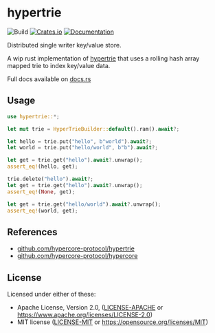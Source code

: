 hypertrie
=====================
![Build](https://github.com/mattsse/hypertrie/workflows/Continuous%20integration/badge.svg)
[![Crates.io](https://img.shields.io/crates/v/hypertrie.svg)](https://crates.io/crates/hypertrie)
[![Documentation](https://docs.rs/hypertrie/badge.svg)](https://docs.rs/hypertrie)

Distributed single writer key/value store.

A wip rust implementation of [hypertrie](https://github.com/hypercore-protocol/hypertrie) that uses a rolling hash array mapped trie to index key/value data.

Full docs available on [docs.rs](https://docs.rs/hypertrie)

## Usage

```rust
use hypertrie::*;

let mut trie = HyperTrieBuilder::default().ram().await?;

let hello = trie.put("hello", b"world").await?;
let world = trie.put("hello/world", b"b").await?;

let get = trie.get("hello").await?.unwrap();
assert_eq!(hello, get);

trie.delete("hello").await?;
let get = trie.get("hello").await?.unwrap();
assert_eq!(None, get);

let get = trie.get("hello/world").await?.unwrap();
assert_eq!(world, get);
```


## References

- [github.com/hypercore-protocol/hypertrie](https://github.com/hypercore-protocol/hypertrie)
- [github.com/hypercore-protocol/hypercore](https://github.com/hypercore-protocol/hypercore)

## License

Licensed under either of these:

 * Apache License, Version 2.0, ([LICENSE-APACHE](LICENSE-APACHE) or
   https://www.apache.org/licenses/LICENSE-2.0)
 * MIT license ([LICENSE-MIT](LICENSE-MIT) or
   https://opensource.org/licenses/MIT)
   
